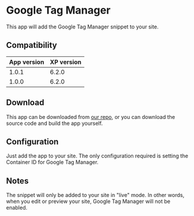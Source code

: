 # Google Tag Manager

This app will add the Google Tag Manager snippet to your site.

## Compatibility

| App version        | XP version |
| ------------- | ------------- |
| 1.0.1 | 6.2.0 |
| 1.0.0 | 6.2.0 |

## Download

This app can be downloaded from [our repo](http://repo.enonic.com/public/com/enonic/app/google.tagmanager/), or you can download the source code and build the app yourself.

## Configuration

Just add the app to your site. The only configuration required is setting the Container ID for Google Tag Manager.

## Notes

The snippet will only be added to your site in "live" mode. In other words, when you edit or preview your site, Google Tag Manager will not be enabled.